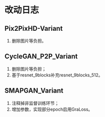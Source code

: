 # 改动日志

## Pix2PixHD-Variant

1. 删除图片等负担。

## CycleGAN_P2P_Variant

1. 删除图片等负担；
2. 基于resnet_9blocks补充resnet_9blocks_512。

## SMAPGAN_Variant

1. 注释掉非监督训练环节；
2. 增加参数，实现部分epoch启用GraLoss。